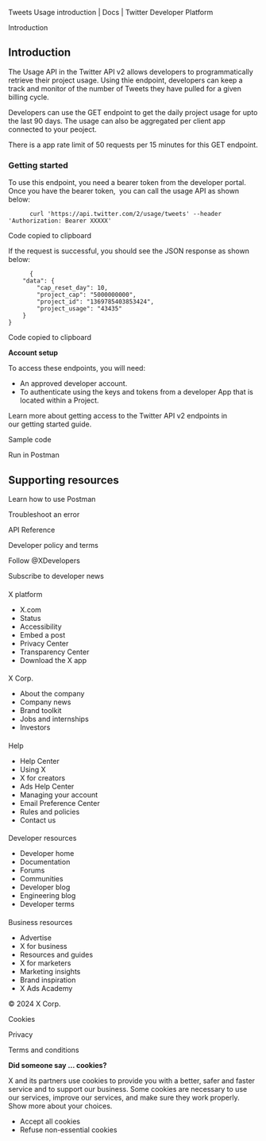 
Tweets Usage introduction | Docs | Twitter Developer Platform 

Introduction

Introduction
------------

The Usage API in the Twitter API v2 allows developers to programmatically retrieve their project usage. Using thie endpoint, developers can keep a track and monitor of the number of Tweets they have pulled for a given billing cycle.

Developers can use the GET endpoint to get the daily project usage for upto the last 90 days. The usage can also be aggregated per client app connected to your peoject.

There is a app rate limit of 50 requests per 15 minutes for this GET endpoint.

### Getting started

To use this endpoint, you need a bearer token from the developer portal. Once you have the bearer token,  you can call the usage API as shown below:

```
      curl 'https://api.twitter.com/2/usage/tweets' --header 'Authorization: Bearer XXXXX'
```

Code copied to clipboard

If the request is successful, you should see the JSON response as shown below:

```
      {
    "data": {
        "cap_reset_day": 10,
        "project_cap": "5000000000",
        "project_id": "1369785403853424",
        "project_usage": "43435"
    }
}
```

Code copied to clipboard

**Account setup**

To access these endpoints, you will need:

* An approved developer account.
* To authenticate using the keys and tokens from a developer App that is located within a Project.

Learn more about getting access to the Twitter API v2 endpoints in our getting started guide.

Sample code

Run in Postman

Supporting resources
--------------------

Learn how to use Postman

Troubleshoot an error

API Reference

Developer policy and terms

Follow @XDevelopers

Subscribe to developer news

#### 
 X platform

* X.com
* Status
* Accessibility
* Embed a post
* Privacy Center
* Transparency Center
* Download the X app

#### 
 X Corp.

* About the company
* Company news
* Brand toolkit
* Jobs and internships
* Investors

#### 
 Help

* Help Center
* Using X
* X for creators
* Ads Help Center
* Managing your account
* Email Preference Center
* Rules and policies
* Contact us

#### 
 Developer resources

* Developer home
* Documentation
* Forums
* Communities
* Developer blog
* Engineering blog
* Developer terms

#### 
 Business resources

* Advertise
* X for business
* Resources and guides
* X for marketers
* Marketing insights
* Brand inspiration
* X Ads Academy

 © 2024 X Corp.

Cookies

Privacy

Terms and conditions

**Did someone say … cookies?**  

 X and its partners use cookies to provide you with a better, safer and
 faster service and to support our business. Some cookies are necessary to use
 our services, improve our services, and make sure they work properly.
 Show more about your choices.

* Accept all cookies
* Refuse non-essential cookies